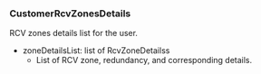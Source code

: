 ### CustomerRcvZonesDetails
RCV zones details list for the user.

- zoneDetailsList: list of RcvZoneDetailss
  - List of RCV zone, redundancy, and corresponding details.
